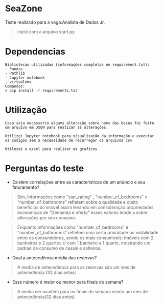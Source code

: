 # SeaZone
Teste realizado para a vaga:Analista de Dados Jr.
> inicie com o arquivo start.py
# Dependencias 
    Bibliotecas utilizadas (informações completas em requirement.txt):
    - Pandas
    - Pathlib
    - Jupyter notebook
    - virtualenv
    Comandos:
    > pip install -r requirements.txt

# Utilização
    Caso seja necessario alguma alteração sobre nome das bases foi feito um arquivo em JSON para realizar as alterações.

    Utilizei Jupyter notebook para visualização da informação e executar os codigos sem a necessidade de recarregar os arquivos csv
    
    Utilezei o excel para realizar os graficos

# Perguntas do teste
- Existem correlações entre as características de um anúncio e seu faturamento?
> Sim, Informações como "star_rating" , "number_of_bedrooms" e "number_of_bathrooms" refletem sobre a qualidade e custo benefícios do imóvel assim levando em consideração propriedades economicas de "Demanda e oferta" esses valores tende a sobre alterações por seu consumo.

>Enquanto informações como "number_of_bedrooms" e "number_of_bathrooms" refletem uma certa prioridade ou visibilidade entre os consumidores, sendo os mais consumíveis: Imóveis com 2 banheiros e 2 quartos // com 1 banheiro e 1 quarto, mostrando um padrao de consumo de casais e solteiros.

- Qual a antecedência média das reservas?
> A media de antecedência para as reservas são um mes de antecedência (32 dias antes)

- Esse número é maior ou menor para finais de semana?
> A media ser mantem para os finais de semana sendo um mes de antecedência(32 dias antes)
